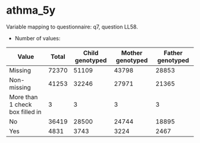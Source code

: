 # athma_5y
Variable mapping to questionnaire: q7, question LL58.
- Number of values:

| Value | Total | Child genotyped | Mother genotyped | Father genotyped |
| ----- | ----- | --------------- | ---------------- | ---------------- |
| Missing | 72370 | 51109 | 43798 | 28853 |
| Non-missing | 41253 | 32246 | 27971 | 21365 |
| More than 1 check box filled in | 3 | 3 | 3 |3 |
| No | 36419 | 28500 | 24744 |18895 |
| Yes | 4831 | 3743 | 3224 |2467 |



